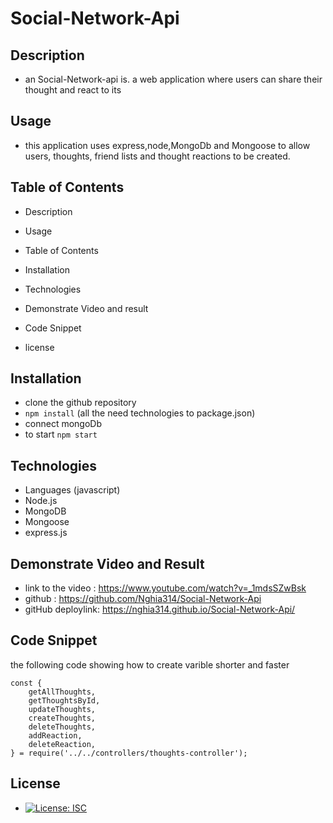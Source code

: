 # Social-Network-Api
## Description
- an Social-Network-api is. a web application where users can share their thought and react to its
## Usage
- this application uses express,node,MongoDb and Mongoose to allow users, thoughts, friend lists and thought reactions to be created.
## Table of Contents
- Description
- Usage
- Table of Contents
- Installation
- Technologies
- Demonstrate Video and result
- Code Snippet

- license
## Installation
- clone the github repository
- `npm install` (all the need technologies to package.json)
- connect mongoDb
- to start `npm start`
## Technologies
- Languages (javascript)
- Node.js
- MongoDB
- Mongoose
- express.js
## Demonstrate Video and Result
- link to the video : https://www.youtube.com/watch?v=_1mdsSZwBsk
- github : https://github.com/Nghia314/Social-Network-Api
- gitHub deploylink:  https://nghia314.github.io/Social-Network-Api/
## Code Snippet
the following code showing how to create varible shorter and faster
```
const {
    getAllThoughts,
    getThoughtsById,
    updateThoughts,
    createThoughts,
    deleteThoughts,
    addReaction,
    deleteReaction,
} = require('../../controllers/thoughts-controller');
```
## License
- [![License: ISC](https://img.shields.io/badge/License-ISC-blue.svg)](https://opensource.org/licenses/ISC)